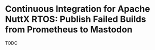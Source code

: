 # Continuous Integration for Apache NuttX RTOS: Publish Failed Builds from Prometheus to Mastodon

TODO

